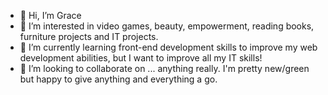 - 👋 Hi, I’m Grace
- 👀 I’m interested in video games, beauty, empowerment, reading books, furniture projects and IT projects.
- 🌱 I’m currently learning front-end development skills to improve my web development abilities, but I want to improve all my IT skills!
- 💞️ I’m looking to collaborate on ... anything really. I'm pretty new/green but happy to give anything and everything a go.
<!---
graceburnett4/graceburnett4 is a ✨ special ✨ repository because its `README.md` (this file) appears on your GitHub profile.
You can click the Preview link to take a look at your changes.
--->
